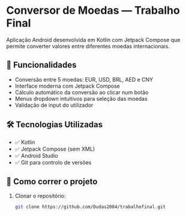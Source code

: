 # Conversor de Moedas — Trabalho Final

Aplicação Android desenvolvida em Kotlin com Jetpack Compose que permite converter valores entre diferentes moedas internacionais.

## 📱 Funcionalidades

- Conversão entre 5 moedas: EUR, USD, BRL, AED e CNY
- Interface moderna com Jetpack Compose
- Cálculo automático da conversão ao clicar num botão
- Menus dropdown intuitivos para seleção das moedas
- Validação de input do utilizador

## 🛠 Tecnologias Utilizadas

- ✅ Kotlin
- ✅ Jetpack Compose (sem XML)
- ✅ Android Studio 
- ✅ Git para controlo de versões

## 🚀 Como correr o projeto

1. Clonar o repositório:
   ```bash
   git clone https://github.com/Dudas2004/trabalhofinal.git
